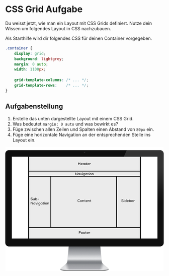 # CSS Grid Aufgabe

Du weisst jetzt, wie man ein Layout mit CSS Grids definiert. Nutze dein Wissen um folgendes Layout in CSS nachzubauen.

Als Starthilfe wird dir folgendes CSS für deinen Container vorgegeben.

```css
.container {
    display: grid;
    background: lightgrey;
    margin: 0 auto;
    width: 1100px;

    grid-template-columns: /* ... */;
    grid-template-rows:    /* ... */;
}
```

## Aufgabenstellung

1. Erstelle das unten dargestellte Layout mit einem CSS Grid.
2. Was bedeutet `margin: 0 auto` und was bewirkt es?
3. Füge zwischen allen Zeilen und Spalten einen Abstand von `80px` ein.
4. Füge eine horizontale Navigation an der entsprechenden Stelle ins Layout ein.

![Aufgabe](../../.gitbook/assets/aufgabe.png)

